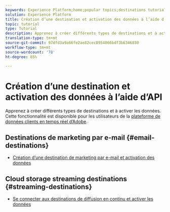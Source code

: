 ```yaml
---
keywords: Experience Platform;home;popular topics;destinations tutorial
solution: Experience Platform
title: Création d’une destination et activation des données à l’aide d’API
topic: tutorial
type: Tutorial
description: Apprenez à créer différents types de destinations et à activer les données.
translation-type: tm+mt
source-git-commit: 97dfd3a9a66fe2ae82cec8954066bdf3b6346830
workflow-type: tm+mt
source-wordcount: '78'
ht-degree: 85%

---
```



# Création d’une destination et activation des données à l’aide d’API

Apprenez à créer différents types de destinations et à activer les données. Cette fonctionnalité est disponible pour les utilisateurs de la [plateforme de données clients en temps réel d’Adobe](https://docs.adobe.com/content/help/fr-FR/experience-platform/rtcdp/overview.html).

## Destinations de marketing par e-mail {#email-destinations}

* [Création d’une destination de marketing par e-mail et activation des données](/help/rtcdp/destinations/email-marketing-api.md)

## Cloud storage streaming destinations {#streaming-destinations}

* [Se connecter aux destinations de diffusion en continu et activer les données](/help/rtcdp/destinations/streaming-destinations-api-tutorial.md)